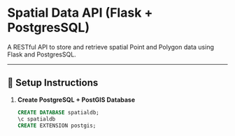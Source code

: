 # Spatial Data API (Flask + PostgresSQL)

A RESTful API to store and retrieve spatial Point and Polygon data using Flask and PostgresSQL.

---

## 🔧 Setup Instructions

1. **Create PostgreSQL + PostGIS Database**
   ```sql
   CREATE DATABASE spatialdb;
   \c spatialdb
   CREATE EXTENSION postgis;
